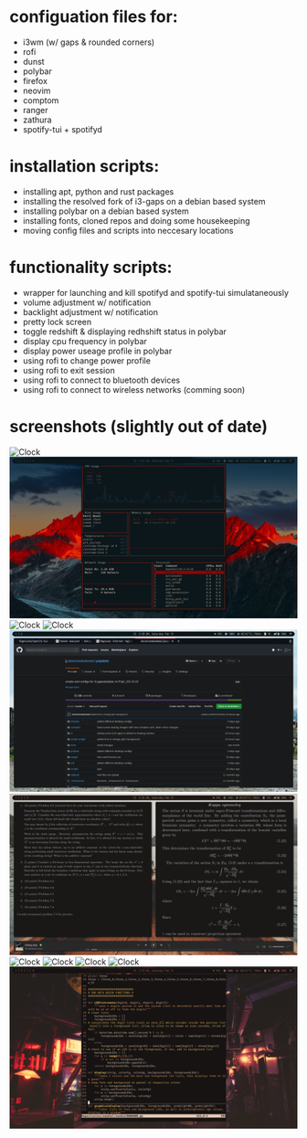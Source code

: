 # configuation files for:
- i3wm (w/ gaps & rounded corners)  
- rofi  
- dunst
- polybar  
- firefox
- neovim 
- comptom  
- ranger
- zathura
- spotify-tui + spotifyd
# installation scripts:  
- installing apt, python and rust packages
- installing the resolved fork of i3-gaps on a debian based system  
- installing polybar on a debian based system
- installing fonts, cloned repos and doing some housekeeping
- moving config files and scripts into neccesary locations 
# functionality scripts:  
- wrapper for launching and kill spotifyd and spotify-tui simulataneously
- volume adjustment w/ notification
- backlight adjustment w/ notification
- pretty lock screen
- toggle redshift & displaying redhshift status in polybar  
- display cpu frequency in polybar  
- display power useage profile in polybar  
- using rofi to change power profile
- using rofi to exit session
- using rofi to connect to bluetooth devices
- using rofi to connect to wireless networks (comming soon)
# screenshots (slightly out of date)
![Clock](/screenshots/2020-02-15-025155_3200x1800_scrot.png)
![Clock](/screenshots/2020-02-15-022234_3200x1800_scrot.png)
![Clock](/screenshots/2020-02-15-025728_3200x1800_scrot.png)
![Clock](/screenshots/2020-02-15-025019_3200x1800_scrot.png)
![Clock](/screenshots/2020-02-15-023947_3200x1800_scrot.png)
![Clock](/screenshots/2020-02-15-023655_3200x1800_scrot.png)
![Clock](/screenshots/2020-02-15-022833_3200x1800_scrot.png)
![Clock](/screenshots/2020-02-15-022749_3200x1800_scrot.png)
![Clock](/screenshots/2020-02-15-022459_3200x1800_scrot.png)
![Clock](/screenshots/2020-02-15-022425_3200x1800_scrot.png)
![Clock](/screenshots/2020-02-15-022341_3200x1800_scrot.png)
